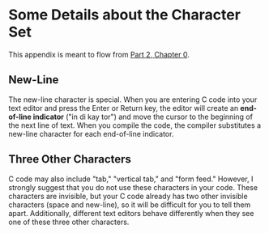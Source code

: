 Some Details about the Character Set
====================================

This appendix is meant to flow from
[Part 2, Chapter 0](../Parts/2/chapter0.md).

New-Line
--------

The new-line character is special.
When you are entering C code into your text editor and press the Enter or Return key,
the editor will create an **end-of-line indicator** ("in di kay tor")
and move the cursor to the beginning of the next line of text.
When you compile the code, the compiler substitutes a new-line character for each end-of-line indicator.

Three Other Characters
----------------------

C code may also include "tab," "vertical tab," and "form feed."
However, I strongly suggest that you do not use these characters in your code.
These characters are invisible, but your C code already has two other invisible characters (space and new-line),
so it will be difficult for you to tell them apart.
Additionally, different text editors behave differently when they see one of these three other characters.
